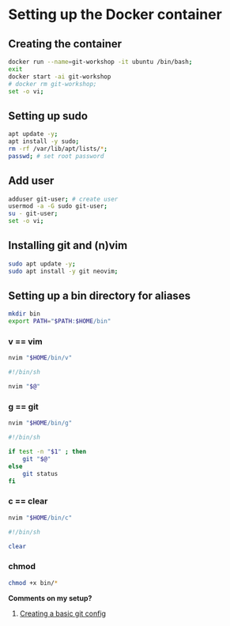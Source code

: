 # Setting up the Docker container

## Creating the container

```sh
docker run --name=git-workshop -it ubuntu /bin/bash;
exit
docker start -ai git-workshop
# docker rm git-workshop;
set -o vi;
```

## Setting up sudo

```sh
apt update -y;
apt install -y sudo;
rm -rf /var/lib/apt/lists/*;
passwd; # set root password
```

## Add user

```sh
adduser git-user; # create user
usermod -a -G sudo git-user;
su - git-user;
set -o vi;
```

## Installing git and (n)vim

```sh
sudo apt update -y;
sudo apt install -y git neovim;
```

## Setting up a bin directory for aliases

```sh
mkdir bin
export PATH="$PATH:$HOME/bin"
```

### v == vim

```sh
nvim "$HOME/bin/v"
```

```sh
#!/bin/sh

nvim "$@"
```

### g == git

```sh
nvim "$HOME/bin/g"
```

```sh
#!/bin/sh

if test -n "$1" ; then
    git "$@"
else
    git status
fi
```

### c == clear

```sh
nvim "$HOME/bin/c"
```

```sh
#!/bin/sh

clear
```

### chmod

```sh
chmod +x bin/*
```

**Comments on my setup?**

1. [Creating a basic git config](01_basic_git_config.md)
